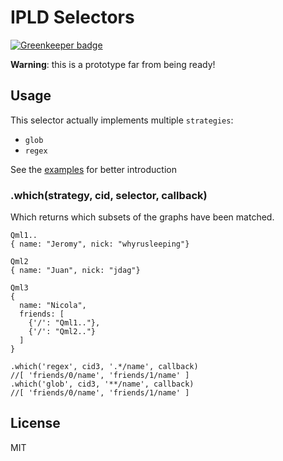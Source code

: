 # IPLD Selectors

[![Greenkeeper badge](https://badges.greenkeeper.io/ipld/js-ipld-selector.svg)](https://greenkeeper.io/)

**Warning**: this is a prototype far from being ready!

## Usage

This selector actually implements multiple `strategies`:
- `glob`
- `regex`

See the [examples](https://github.com/nicola/js-ipld-selector/tree/master/examples) for better introduction

### .which(strategy, cid, selector, callback)

Which returns which subsets of the graphs have been matched.

```
Qml1..
{ name: "Jeromy", nick: "whyrusleeping"}

Qml2
{ name: "Juan", nick: "jdag"}

Qml3
{
  name: "Nicola",
  friends: [
    {'/': "Qml1.."},
    {'/': "Qml2.."}
  ]
}
```

```
.which('regex', cid3, '.*/name', callback)
//[ 'friends/0/name', 'friends/1/name' ]
.which('glob', cid3, '**/name', callback)
//[ 'friends/0/name', 'friends/1/name' ]
```

## License

MIT
